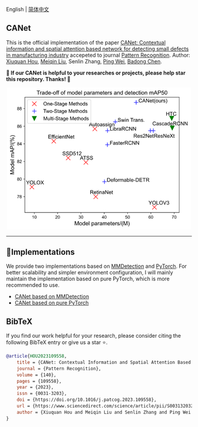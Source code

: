 English | [简体中文](README_cn.md)

## CANet

This is the official implementation of the paper [CANet: Contextual information and spatial attention based network for detecting small defects in manufacturing industry](https://www.sciencedirect.com/science/article/abs/pii/S0031320323002583) accepeted to journal [Pattern Recognition](https://www.sciencedirect.com/journal/pattern-recognition). Author: [Xiuquan Hou](https://github.com/xiuqhou), [Meiqin Liu](https://scholar.google.com/citations?user=T07OWMkAAAAJ&hl=zh-CN&oi=ao), Senlin Zhang, [Ping Wei](https://scholar.google.com/citations?user=1OQBtdcAAAAJ&hl=zh-CN&oi=ao), [Badong Chen](https://scholar.google.com/citations?user=mq6tPX4AAAAJ&hl=zh-CN&oi=ao).

**💖 If our CANet is helpful to your researches or projects, please help star this repository. Thanks! 🤗**

<div align="center">
  <img src="images/trade_off_map_params.svg" width=500 >
</div>

---

## 🔧Implementations

We provide two implementations based on [MMDetection](https://github.com/open-mmlab/mmdetection) and [PyTorch](https://pytorch.org/). For better scalability and simpler environment configuration, I will mainly maintain the implementation based on pure PyTorch, which is more recommended to use.

- [CANet based on MMDetection](CANet-MMDetection/README.md)
- [CANet based on pure PyTorch](CANet-pure-pytorch/README.md)

## BibTeX

If you find our work helpful for your research, please consider citing the following BibTeX entry or give us a star ⭐.

```bibtex
@article{HOU2023109558,
    title = {CANet: Contextual Information and Spatial Attention Based Network for Detecting Small Defects in Manufacturing Industry},
    journal = {Pattern Recognition},
    volume = {140},
    pages = {109558},
    year = {2023},
    issn = {0031-3203},
    doi = {https://doi.org/10.1016/j.patcog.2023.109558},
    url = {https://www.sciencedirect.com/science/article/pii/S0031320323002583},
    author = {Xiuquan Hou and Meiqin Liu and Senlin Zhang and Ping Wei and Badong Chen},
}
```